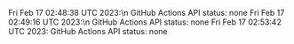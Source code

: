 
Fri Feb 17 02:48:38 UTC 2023:\n GitHub Actions API status: none
Fri Feb 17 02:49:16 UTC 2023:\n GitHub Actions API status: none
Fri Feb 17 02:53:42 UTC 2023:
 GitHub Actions API status: none
